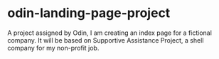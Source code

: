 # odin-landing-page-project
A project assigned by Odin, I am creating an index page for a fictional company. It will be based on Supportive Assistance Project, a shell company for my non-profit job.
